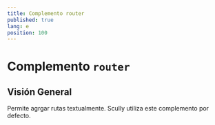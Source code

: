 ```yaml
---
title: Complemento router
published: true
lang: e
position: 100
---
```


# Complemento `router`

## Visión General

Permite agrgar rutas textualmente. Scully utiliza este complemento por defecto.
